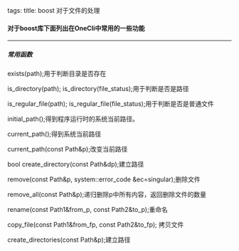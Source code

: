tags: 
title: boost 对于文件的处理

#### 对于boost库下面列出在OneCli中常用的一些功能
---
##### 常用函数

exists(path);用于判断目录是否存在

is_directory(path);
is_directory(file_status);用于判断是否是路径

is_regular_file(path);
is_regular_file(file_status);用于判断是否是普通文件

initial_path();得到程序运行时的系统当前路径。

current_path();得到系统当前路径

current_path(const Path&p);改变当前路径

bool create_directory(const Path&dp);建立路径

remove(const Path&p, system::error_code &ec=singular);删除文件

remove_all(const Path&p);递归删除p中所有内容，返回删除文件的数量

rename(const Path1&from_p, const Path2&to_p);重命名

copy_file(const Path1&from_fp, const Path2&to_fp); 拷贝文件

create_directories(const Path&p);建立路径



